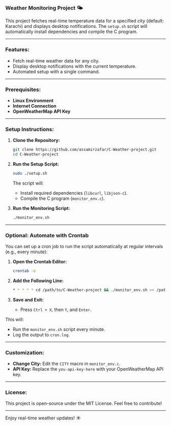 ### Weather Monitoring Project 🌤️

This project fetches real-time temperature data for a specified city (default: Karachi) and displays desktop notifications. The `setup.sh` script will automatically install dependencies and compile the C program.

---

### Features:
- Fetch real-time weather data for any city.
- Display desktop notifications with the current temperature.
- Automated setup with a single command.

---

### Prerequisites:
- **Linux Environment**
- **Internet Connection**
- **OpenWeatherMap API Key** 

---

### Setup Instructions:
1. **Clone the Repository:**
   ```bash
   git clone https://github.com/assamirzafar/C-Weather-project.git
   cd C-Weather-project
   ```

2. **Run the Setup Script:**
   ```bash
   sudo ./setup.sh
   ```

   The script will:
   - Install required dependencies (`libcurl`, `libjson-c`).
   - Compile the C program (`monitor_env.c`).

3. **Run the Monitoring Script:**
   ```bash
   ./monitor_env.sh
   ```

---

### Optional: Automate with Crontab
You can set up a cron job to run the script automatically at regular intervals (e.g., every minute):

1. **Open the Crontab Editor:**
   ```bash
   crontab -e
   ```

2. **Add the Following Line:**
   ```bash
   * * * * * cd /path/to/C-Weather-project && ./monitor_env.sh >> /path/to/C-Weather-project/cron.log 2>&1
   ```

3. **Save and Exit:**
   - Press `Ctrl + X`, then `Y`, and `Enter`.

This will:
- Run the `monitor_env.sh` script every minute.
- Log the output to `cron.log`.

---

### Customization:
- **Change City:** Edit the `CITY` macro in `monitor_env.c`.
- **API Key:** Replace the `you-api-key-here` with your OpenWeatherMap API key.

---

### License:
This project is open-source under the MIT License. Feel free to contribute!

---

Enjoy real-time weather updates! ☀️
